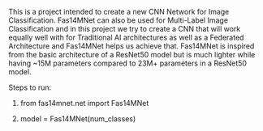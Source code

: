 This is a project intended to create a new CNN Network for Image Classification. Fas14MNet can also be used for Multi-Label Image Classification and in this project we try to create a CNN that will work equally well with for Traditional AI architectures as well as a Federated Architecture and Fas14MNet helps us achieve that. Fas14MNet is inspired from the basic architecture of a ResNet50 model but is much lighter while having ~15M parameters compared to 23M+ parameters in a ResNet50 model.


Steps to run:

1. from fas14mnet.net import Fas14MNet

2. model = Fas14MNet(num_classes)
